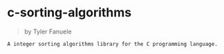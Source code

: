 # c-sorting-algorithms

> by Tyler Fanuele

    A integer sorting algorithms library for the C programming language.